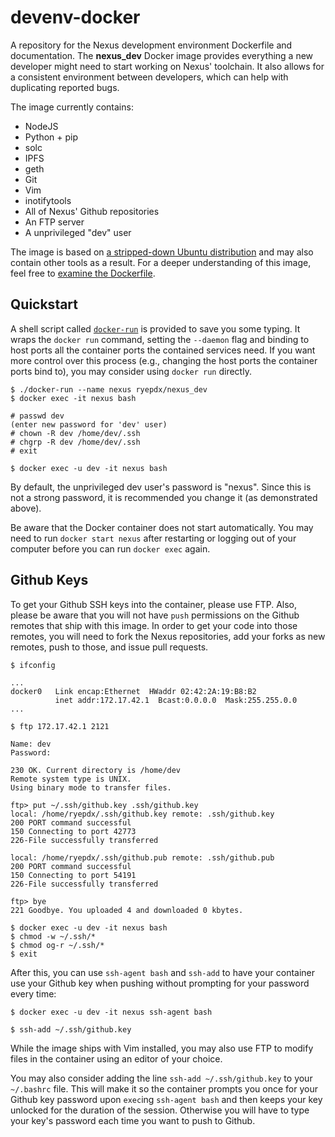 # devenv-docker

A repository for the Nexus development environment Dockerfile and documentation.
The **nexus_dev** Docker image provides everything a new developer might need to
start working on Nexus' toolchain. It also allows for a consistent environment
between developers, which can help with duplicating reported bugs.

The image currently contains:

- NodeJS
- Python + pip
- solc
- IPFS
- geth
- Git
- Vim
- inotifytools
- All of Nexus' Github repositories
- An FTP server
- A unprivileged "dev" user

The image is based on [a stripped-down Ubuntu
distribution](https://github.com/phusion/baseimage-docker) and may also contain
other tools as a result. For a deeper understanding of this image, feel free to
[examine the Dockerfile](base-image/Dockerfile).

## Quickstart

A shell script called [`docker-run`](docker-run) is provided to save you some
typing. It wraps the `docker run` command, setting the `--daemon` flag and
binding to host ports all the container ports the contained services need. If
you want more control over this process (e.g., changing the host ports the
container ports bind to), you may consider using `docker run` directly.

```
$ ./docker-run --name nexus ryepdx/nexus_dev
$ docker exec -it nexus bash

# passwd dev
(enter new password for 'dev' user)
# chown -R dev /home/dev/.ssh
# chgrp -R dev /home/dev/.ssh
# exit

$ docker exec -u dev -it nexus bash
```

By default, the unprivileged dev user's password is "nexus". Since this is not a
strong password, it is recommended you change it (as demonstrated above).

Be aware that the Docker container does not start automatically. You may need to
run `docker start nexus` after restarting or logging out of your computer before
you can run `docker exec` again.

## Github Keys

To get your Github SSH keys into the container, please use FTP. Also, please be
aware that you will not have `push` permissions on the Github remotes that ship
with this image. In order to get your code into those remotes, you will need to
fork the Nexus repositories, add your forks as new remotes, push to those, and
issue pull requests.

```
$ ifconfig

...
docker0   Link encap:Ethernet  HWaddr 02:42:2A:19:B8:B2
          inet addr:172.17.42.1  Bcast:0.0.0.0  Mask:255.255.0.0
...

$ ftp 172.17.42.1 2121

Name: dev
Password:

230 OK. Current directory is /home/dev
Remote system type is UNIX.
Using binary mode to transfer files.

ftp> put ~/.ssh/github.key .ssh/github.key
local: /home/ryepdx/.ssh/github.key remote: .ssh/github.key
200 PORT command successful
150 Connecting to port 42773
226-File successfully transferred

local: /home/ryepdx/.ssh/github.pub remote: .ssh/github.pub
200 PORT command successful
150 Connecting to port 54191
226-File successfully transferred

ftp> bye
221 Goodbye. You uploaded 4 and downloaded 0 kbytes.

$ docker exec -u dev -it nexus bash
$ chmod -w ~/.ssh/*
$ chmod og-r ~/.ssh/*
$ exit
```

After this, you can use `ssh-agent bash` and `ssh-add` to have your container
use your Github key when pushing without prompting for your password every time:

```
$ docker exec -u dev -it nexus ssh-agent bash

$ ssh-add ~/.ssh/github.key
```

While the image ships with Vim installed, you may also use FTP to modify files
in the container using an editor of your choice.

You may also consider adding the line `ssh-add ~/.ssh/github.key` to your
`~/.bashrc` file. This will make it so the container prompts you once for your
Github key password upon `exec`ing `ssh-agent bash` and then keeps your key
unlocked for the duration of the session. Otherwise you will have to type your
key's password each time you want to push to Github.
